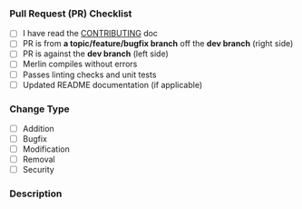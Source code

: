 
### Pull Request (PR) Checklist
- [ ] I have read the [CONTRIBUTING](../CONTRIBUTING.MD) doc
- [ ] PR is from **a topic/feature/bugfix branch** off the **dev branch** (right side)
- [ ] PR is against the **dev branch** (left side)
- [ ] Merlin compiles without errors
- [ ] Passes linting checks and unit tests
- [ ] Updated README documentation (if applicable)

### Change Type
- [ ] Addition
- [ ] Bugfix
- [ ] Modification
- [ ] Removal
- [ ] Security

### Description